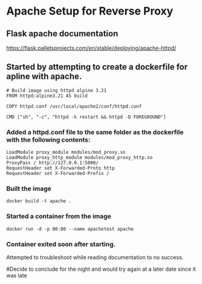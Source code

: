 # Apache Setup for Reverse Proxy

## Flask apache documentation
https://flask.palletsprojects.com/en/stable/deploying/apache-httpd/

## Started by attempting to create a dockerfile for apline with apache.

````
# Build image using httpd alpine 3.21
FROM httpd:alpine3.21 AS build

COPY httpd.conf /usr/local/apache2/conf/httpd.conf

CMD ["sh", "-c", "httpd -k restart && httpd -D FOREGROUND"]

````

### Added a httpd.conf file to the same folder as the dockerfile with the following contents:

```
LoadModule proxy_module modules/mod_proxy.so
LoadModule proxy_http_module modules/mod_proxy_http.so
ProxyPass / http://127.0.0.1:5000/
RequestHeader set X-Forwarded-Proto http
RequestHeader set X-Forwarded-Prefix /
```

### Built the image

````
docker build -t apache .
````
### Started a container from the image

`````
docker run -d -p 80:80 --name apachetest apache
`````
### Container exited soon after starting.

Attempted to troubleshoot while reading documentation to no success.

#Decide to conclude for the night and would try again at a later date since it was late
